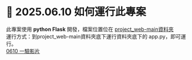 # 📅 2025.06.10 如何運行此專案

此專案使用 **python Flask** 開發，檔案位置位在 [project_web-main資料夾](https://github.com/liangweihan/project_web/tree/main/project_web-main)  
運行方式：到project_web-main資料夾底下運行資料夾底下的 app.py，即可運行。  
[0610 一驗影片](https://www.youtube.com/watch?v=lKaCqMD11TI)

